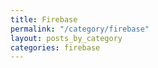 ```yaml
---
title: Firebase
permalink: "/category/firebase"
layout: posts_by_category
categories: firebase
---
```


